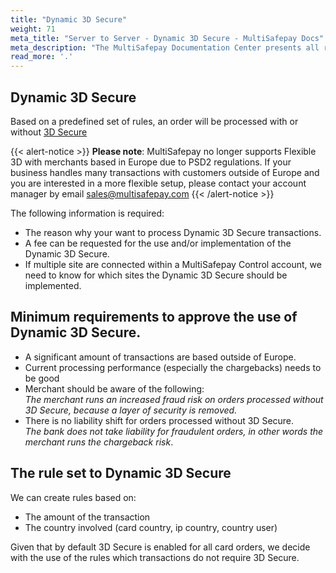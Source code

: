```yaml
---
title: "Dynamic 3D Secure"
weight: 71
meta_title: "Server to Server - Dynamic 3D Secure - MultiSafepay Docs"
meta_description: "The MultiSafepay Documentation Center presents all relevant information about our Plugins and API. You can also find support pages for payment methods, tools and general questions as well as the contact details of our Support and Integration Teams."
read_more: '.'
---
```


##  Dynamic 3D Secure

Based on a predefined set of rules, an order will be processed with or without [3D Secure](/faq/payment-regulations/about-3d-secure)


{{< alert-notice >}}
__Please note__: MultiSafepay no longer supports Flexible 3D with merchants based in Europe due to PSD2 regulations. If your business handles many transactions with customers outside of Europe and you are interested in a more flexible setup, please contact your account manager by email <sales@multisafepay.com>
{{< /alert-notice >}}

The following information is required:

* The reason why your want to process Dynamic 3D Secure transactions.
* A fee can be requested for the use and/or implementation of the Dynamic 3D Secure.
* If multiple site are connected within a MultiSafepay Control account, we need to know for which sites the Dynamic 3D Secure should be implemented.

## Minimum requirements to approve the use of Dynamic 3D Secure.

* A significant amount of transactions are based outside of Europe.
* Current processing performance (especially the chargebacks) needs to be good
* Merchant should be aware of the following:  
_The merchant runs an increased fraud risk on orders processed without 3D Secure, because a layer of security is removed._
* There is no liability shift for orders processed without 3D Secure.  
_The bank does not take liability for fraudulent orders, in other words the merchant runs the chargeback risk_.

## The rule set to Dynamic 3D Secure

We can create rules based on:

* The amount of the transaction
* The country involved (card country, ip country, country user)

Given that by default 3D Secure is enabled for all card orders, we decide with the use of the rules which transactions do not require 3D Secure.
